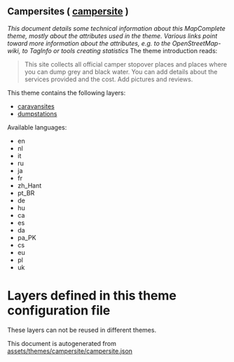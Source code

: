 [//]: # (WARNING: this file is automatically generated. Please find the sources at the bottom and edit those sources)

## Campersites ( [campersite](https://mapcomplete.org/campersite) )
_This document details some technical information about this MapComplete theme, mostly about the attributes used in the theme. Various links point toward more information about the attributes, e.g. to the OpenStreetMap-wiki, to TagInfo or tools creating statistics_
The theme introduction reads:

> This site collects all official camper stopover places and places where you can dump grey and black water. You can add details about the services provided and the cost. Add pictures and reviews.

This theme contains the following layers:

 - [caravansites](../Layers/caravansites.md)
 - [dumpstations](../Layers/dumpstations.md)

Available languages:

 - en
 - nl
 - it
 - ru
 - ja
 - fr
 - zh_Hant
 - pt_BR
 - de
 - hu
 - ca
 - es
 - da
 - pa_PK
 - cs
 - eu
 - pl
 - uk

# Layers defined in this theme configuration file
These layers can not be reused in different themes.


This document is autogenerated from [assets/themes/campersite/campersite.json](https://github.com/pietervdvn/MapComplete/blob/develop/assets/themes/campersite/campersite.json)
